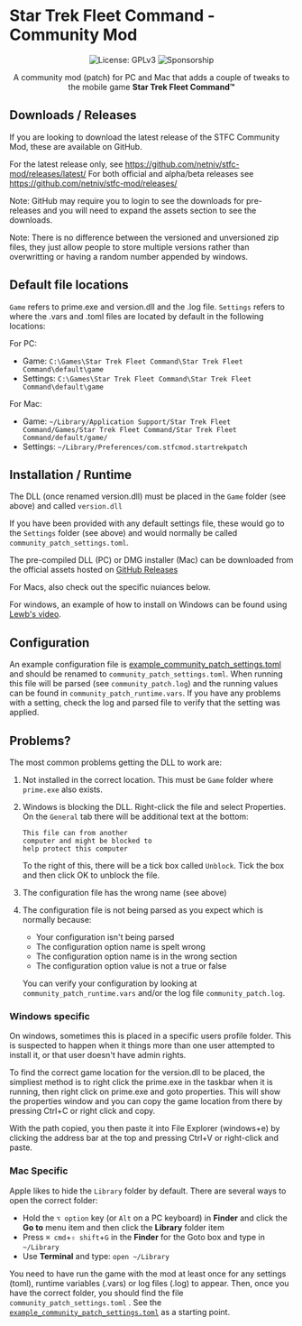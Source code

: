 # Star Trek Fleet Command - Community Mod

<p align="center">
  <img src="https://img.shields.io/badge/License-GPLv3-blue.svg" alt="License: GPLv3">
  <img src="https://img.shields.io/github/sponsors/netniv" alt="Sponsorship">
</p>

<p align="center">
   A community mod (patch) for PC and Mac that adds a couple of tweaks to the mobile game <b>Star Trek Fleet Command&#8482;</b>
</p>

## Downloads / Releases
If you are looking to download the latest release of the STFC Community Mod, these are available on GitHub.

For the latest release only, see https://github.com/netniv/stfc-mod/releases/latest/
For both official and alpha/beta releases see https://github.com/netniv/stfc-mod/releases/

Note: GitHub may require you to login to see the downloads for pre-releases and you will need to expand the
      assets section to see the downloads.

Note: There is no difference between the versioned and unversioned zip files, they just allow people to store multiple
      versions rather than overwritting or having a random number appended by windows.

## Default file locations

`Game` refers to prime.exe and version.dll and the .log file. `Settings` refers to where the .vars and .toml files are located by
default in the following locations:

For PC:
- Game: `C:\Games\Star Trek Fleet Command\Star Trek Fleet Command\default\game`
- Settings: `C:\Games\Star Trek Fleet Command\Star Trek Fleet Command\default\game`

For Mac:
- Game: `~/Library/Application Support/Star Trek Fleet Command/Games/Star Trek Fleet Command/Star Trek Fleet Command/default/game/`
- Settings: `~/Library/Preferences/com.stfcmod.startrekpatch`

## Installation / Runtime

The DLL (once renamed version.dll) must be placed in the `Game` folder (see above) and called `version.dll`

If you have been provided with any default settings file, these would go to the `Settings` folder (see above) and would normally
 be called `community_patch_settings.toml`.

The pre-compiled DLL (PC) or DMG installer (Mac) can be downloaded from the official assets hosted on
[GitHub Releases](https://github.com/netniv/stfc-mod/releases)

For Macs, also check out the specific nuiances below.

For windows, an example of how to install on Windows can be found using [Lewb's video](https://youtu.be/3_5Jgk1CClU).

## Configuration

An example configuration file is [example_community_patch_settings.toml](example_community_patch_settings.toml) and should be
renamed to `community_patch_settings.toml`.  When running this file will be parsed (see `community_patch.log`) and the running
values can be found in `community_patch_runtime.vars`.  If you have any problems with a setting, check the log and parsed
file to verify that the setting was applied.

## Problems?

The most common problems getting the DLL to work are:

1. Not installed in the correct location.  This must be `Game` folder where `prime.exe` also exists.

2. Windows is blocking the DLL.  Right-click the file and select Properties.  On the `General` tab
   there will be additional text at the bottom:

   ```console
   This file can from another
   computer and might be blocked to
   help protect this computer
   ```

   To the right of this, there will be a tick box called `Unblock`.  Tick the box and then click OK
   to unblock the file.

3. The configuration file has the wrong name (see above)

4. The configuration file is not being parsed as you expect which is normally because:

   - Your configuration isn't being parsed
   - The configuration option name is spelt wrong
   - The configuration option name is in the wrong section
   - The configuration option value is not a true or false

   You can verify your configuration by looking at `community_patch_runtime.vars` and/or the
   log file `community_patch.log`.

### Windows specific
On windows, sometimes this is placed in a specific users profile folder.  This is suspected
to happen when it things more than one user attempted to install it, or that user doesn't have
admin rights.

To find the correct game location for the version.dll to be placed, the simpliest method is to
right click the prime.exe in the taskbar when it is running, then right click on prime.exe and
goto properties.  This will show the properties window and you can copy the game location from
there by pressing Ctrl+C or right click and copy.

With the path copied, you then paste it into File Explorer (windows+e) by clicking the address
bar at the top and pressing Ctrl+V or right-click and paste.

### Mac Specific

Apple likes to hide the `Library` folder by default. There are several ways to open the correct folder:

- Hold the `⌥ option` key (or `Alt` on a PC keyboard) in __Finder__ and click the __Go to__ menu item and then click the __Library__ folder item
- Press `⌘ cmd`+`⇧ shift`+`G` in the __Finder__ for the Goto box and type in `~/Library`
- Use __Terminal__ and type: `open ~/Library`

You need to have run the game with the mod at least once for any settings (toml), runtime variables (.vars) or log files (.log) to appear.  Then, once you have the correct folder, you should find the file `community_patch_settings.toml` . See the [`example_community_patch_settings.toml`](example_community_patch_settings.toml) as a starting point.
